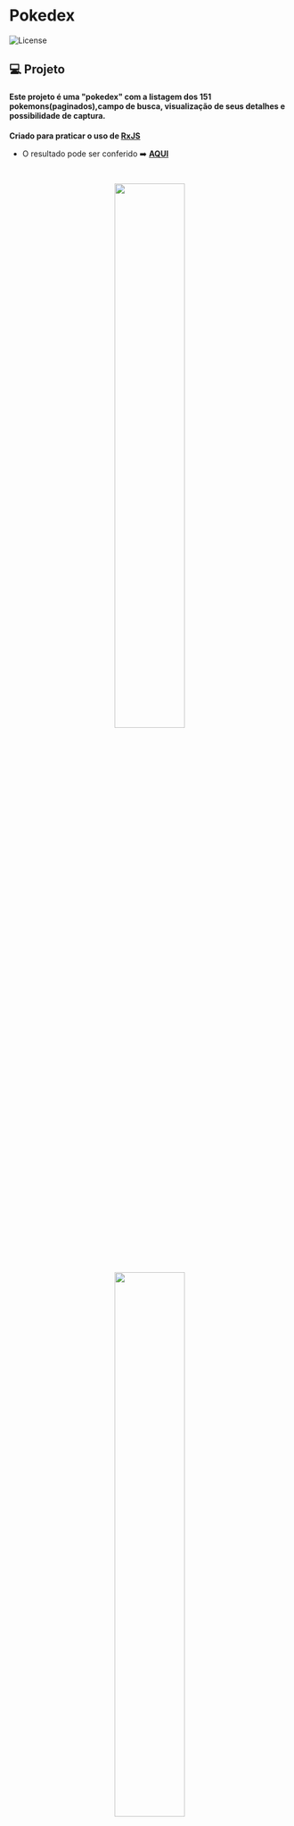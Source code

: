 # Pokedex
  <img  src="https://img.shields.io/static/v1?label=license&message=MIT&color=5965E0&labelColor=121214" alt="License">


## 💻 Projeto

#### Este projeto é uma "pokedex" com a listagem dos 151 pokemons(paginados),campo de busca, visualização de seus detalhes e possibilidade de captura.
 **Criado para praticar o uso de [RxJS](https://rxjs.dev/)**

- O resultado pode ser conferido :arrow_right: [**AQUI**](https://pokedex-rxjs.dev-araujo.repl.co/)
<h1 align="center">

  <img src='https://user-images.githubusercontent.com/97068163/154776838-cd4790ed-88be-4a8e-95b2-40d5df0ef63d.png' width="50%"/> <img src='https://user-images.githubusercontent.com/97068163/154776836-f2dc831c-e661-4464-aeaf-1945fd1695c3.png' width="50%"/>
  <img src="https://user-images.githubusercontent.com/97068163/154776839-f571d2a1-62f8-4b79-8323-853e55bfb434.png"  width="50%"/>

  
</h1>


## Feito com 🔨
- React JS
  - Hooks
  - Context-Api
- TypeScript 
- RxJS
- Material-Ui
- React-router
- Observable-hooks
- SASS


### Instruções para rodar
Por ser um projeto realizado com **React**, há a necessidade do **NodeJS**. Com ele instalado basta seguir os seguintes passos.

No terminal, clone o projeto:
```
git clone 
```

Entre na pasta do projeto:
```
cd React/pokedex-react--rxjs/pokedex--rxjs
```

Instale as dependências:
```
npm install
```

Execute a aplicação:
```
npm run start 
```
----

#### Author 👷

<img src="https://user-images.githubusercontent.com/97068163/149033991-781bf8b6-4beb-445a-913c-f05a76a28bfc.png" width="5%" alt="caricatura do autor desse repositório"/>

[![linkedin](https://img.shields.io/badge/LinkedIn-0077B5?style=for-the-badge&logo=linkedin&logoColor=white)](https://www.linkedin.com/in/araujocode/)
